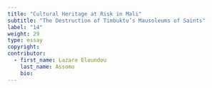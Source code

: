 ```yaml
---
title: "Cultural Heritage at Risk in Mali"
subtitle: "The Destruction of Timbuktu’s Mausoleums of Saints"
label: "14"
weight: 29
type: essay
copyright:
contributor:
  - first_name: Lazare Eloundou
    last_name: Assomo
    bio:
---
```

